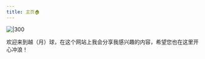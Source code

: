 ```yaml
---
title: 主页🏠
---
```

![|300](https://picgoyue.oss-cn-hangzhou.aliyuncs.com/Terryue_A_black-haired_boy_in_shorts_and_a_T-shirt_was_on_a_hil_bdbcac3d-cf2c-4eac-b342-cd20ee692148.png)

欢迎来到越（月）球，在这个网站上我会分享我感兴趣的内容，希望您也在这里开心冲浪！